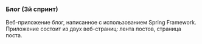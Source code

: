 ### Блог (3й спринт)

Веб-приложение блог, написанное с использованием Spring Framework. Приложение состоит из двух веб-страниц: лента постов,
страница поста.